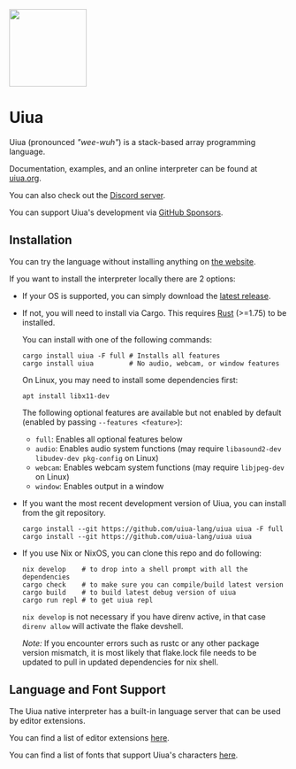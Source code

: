 
<img src="site/assets/uiua-logo.png" width="140"/> 

# Uiua

Uiua (pronounced *"wee-wuh"*) is a stack-based array programming language.

Documentation, examples, and an online interpreter can be found at [uiua.org](https://uiua.org).

You can also check out the [Discord server](https://discord.gg/3r9nrfYhCc).

You can support Uiua's development via [GitHub Sponsors](https://github.com/sponsors/uiua-lang).

## Installation

You can try the language without installing anything on [the website](https://uiua.org).

If you want to install the interpreter locally there are 2 options:
- If your OS is supported, you can simply download the [latest release](https://github.com/uiua-lang/uiua/releases).
- If not, you will need to install via Cargo.
This requires [Rust](https://www.rust-lang.org/tools/install) (>=1.75) to be installed.

  You can install with one of the following commands:
  ```
  cargo install uiua -F full # Installs all features
  cargo install uiua         # No audio, webcam, or window features
  ```
  On Linux, you may need to install some dependencies first:
  ```
  apt install libx11-dev
  ```

  The following optional features are available but not enabled by default (enabled by passing `--features <feature>`):
  - `full`: Enables all optional features below
  - `audio`: Enables audio system functions (may require `libasound2-dev libudev-dev pkg-config` on Linux)
  - `webcam`: Enables webcam system functions (may require `libjpeg-dev` on Linux)
  - `window`: Enables output in a window

- If you want the most recent development version of Uiua, you can install from the git repository.
  ```
  cargo install --git https://github.com/uiua-lang/uiua uiua -F full
  cargo install --git https://github.com/uiua-lang/uiua uiua
  ```
- If you use Nix or NixOS, you can clone this repo and do following:
  ```
  nix develop    # to drop into a shell prompt with all the dependencies
  cargo check    # to make sure you can compile/build latest version
  cargo build    # to build latest debug version of uiua
  cargo run repl # to get uiua repl
  ```
  `nix develop` is not necessary if you have direnv active, in that case `direnv allow` will activate the flake devshell.
  
  *Note:* If you encounter errors such as rustc or any other package
  version mismatch, it is most likely that flake.lock file needs to be
  updated to pull in updated dependencies for nix shell.

## Language and Font Support

The Uiua native interpreter has a built-in language server that can be used by editor extensions.

You can find a list of editor extensions [here](https://uiua.org/docs/install#editor-support).

You can find a list of fonts that support Uiua's characters [here](https://uiua.org/docs/install#fonts).
